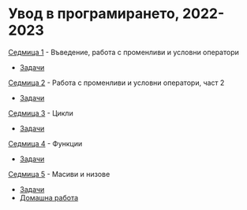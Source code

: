 # Увод в програмирането, 2022-2023


[Седмица 1](week01/) - Въведение, работа с променливи и условни оператори

* [Задачи](week01/tasks.md)

[Седмица 2](week02/) - Работа с променливи и условни оператори, част 2

* [Задачи](week02/tasks.md)

[Седмица 3](week03/) - Цикли

* [Задачи](week03/tasks.md)

[Седмица 4](week04/) - Функции

* [Задачи](week04/tasks.md)

[Седмица 5](week05/) - Масиви и низове

* [Задачи](week05/tasks.md)
* [Домашна работа](week05/homework/)